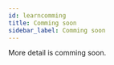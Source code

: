 ```yaml
---
id: learncomming
title: Comming soon
sidebar_label: Comming soon
---
```


More detail is comming soon.

